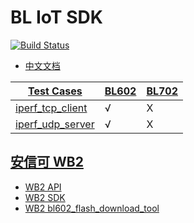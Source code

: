 BL IoT SDK
=============

[![Build Status](https://github.com/Qitas/bl_iot_sdk/workflows/build/badge.svg)](https://github.com/Qitas/bl_iot_sdk/actions/workflows/build.yml)

* [中文文档](https://bouffalolab.github.io/bl_iot_sdk)

| [Test Cases](test/)  | [BL602](https://doc.soc.xin/BL602) | [BL702](https://doc.soc.xin/BL702)  | 
| ----------------- | ----- | -------- |
| [iperf_tcp_client](test/iperf_tcp_client) | √ | X | 
| [iperf_udp_server](test/iperf_udp_server) | √ | X | 



## [安信可 WB2](https://docs.ai-thinker.com/wb2)

* [WB2 API](https://wb2-api-web.readthedocs.io/en/latest/docs/api-guides/index.html)
* [WB2 SDK](https://github.com/Ai-Thinker-Open/Ai-Thinker-WB2)
* [WB2 bl602_flash_download_tool](https://docs.ai-thinker.com/_media/bl602_flash_download_tool.zip)

